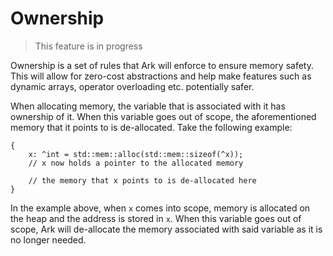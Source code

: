 # Ownership
> This feature is in progress

Ownership is a set of rules that Ark will enforce to ensure
memory safety. This will allow for zero-cost abstractions and help make 
features such as dynamic arrays, operator overloading etc. potentially safer.

When allocating memory, the variable that is associated with it has ownership 
of it. When this variable goes out of scope, the aforementioned memory that it 
points to is de-allocated. Take the following example:

```
{
    x: ^int = std::mem::alloc(std::mem::sizeof(^x));
    // x now holds a pointer to the allocated memory

    // the memory that x points to is de-allocated here
}
```

In the example above, when `x` comes into scope, memory is allocated on the 
heap and the address is stored in `x`. When this variable goes out of scope,
Ark will de-allocate the memory associated with said variable as it is no 
longer needed.
